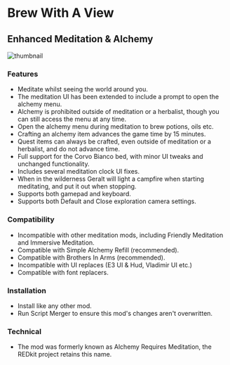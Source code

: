 # Brew With A View
## Enhanced Meditation & Alchemy

![thumbnail](https://github.com/user-attachments/assets/1de3414e-160d-4e22-b70e-a69483d138d0)

### Features
- Meditate whilst seeing the world around you.
- The meditation UI has been extended to include a prompt to open the alchemy menu.
- Alchemy is prohibited outside of meditation or a herbalist, though you can still access the menu at any time.
- Open the alchemy menu during meditation to brew potions, oils etc.
- Crafting an alchemy item advances the game time by 15 minutes.
- Quest items can always be crafted, even outside of meditation or a herbalist, and do not advance time.
- Full support for the Corvo Bianco bed, with minor UI tweaks and unchanged functionality.
- Includes several meditation clock UI fixes.
- When in the wilderness Geralt will light a campfire when starting meditating, and put it out when stopping.
- Supports both gamepad and keyboard.
- Supports both Default and Close exploration camera settings.

### Compatibility
- Incompatible with other meditation mods, including Friendly Meditation and Immersive Meditation.
- Compatible with Simple Alchemy Refill (recommended).
- Compatible with Brothers In Arms (recommended).
- Incompatible with UI replaces (E3 UI & Hud, Vladimir UI etc.)
- Compatible with font replacers.

### Installation
- Install like any other mod.
- Run Script Merger to ensure this mod's changes aren't overwritten.

### Technical
- The mod was formerly known as Alchemy Requires Meditation, the REDkit project retains this name.
